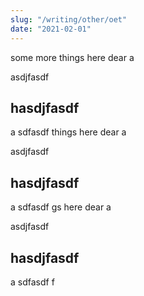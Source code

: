 ```yaml
---
slug: "/writing/other/oet"
date: "2021-02-01"
---
```




some more things here dear
a

asdjfasdf


## hasdjfasdf

a
sdfasdf
things here dear
a

asdjfasdf


## hasdjfasdf

a
sdfasdf
gs here dear
a

asdjfasdf


## hasdjfasdf

a
sdfasdf
f
